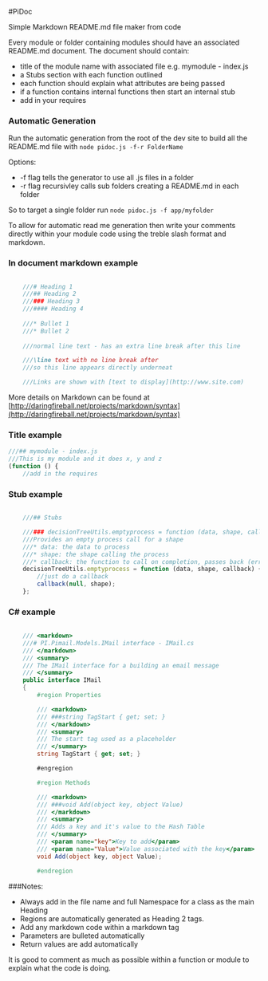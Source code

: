 #PiDoc

Simple Markdown README.md file maker from code

Every module or folder containing modules should have an associated README.md document.  The document should contain:

* title of the module name with associated file e.g. mymodule - index.js
* a Stubs section with each function outlined
* each function should explain what attributes are being passed
* if a function contains internal functions then start an internal stub
* add in your requires

### Automatic Generation

Run the automatic generation from the root of the dev site to build all the README.md file with ``node pidoc.js -f-r FolderName``

Options: 
* -f flag tells the generator to use all .js files in a folder
* -r flag recursivley calls sub folders creating a README.md in each folder

So to target a single folder run ``node pidoc.js -f app/myfolder``

To allow for automatic read me generation then write your comments directly within your module code using the treble slash format and markdown.

### In document markdown example

```javascript

    ///# Heading 1
    ///## Heading 2
    ///### Heading 3
    ///#### Heading 4
		
    ///* Bullet 1
    ///* Bullet 2
	
    ///normal line text - has an extra line break after this line

	///\line text with no line break after
	///so this line appears directly underneat

	///Links are shown with [text to display](http://www.site.com)

```

More details on Markdown can be found at [http://daringfireball.net/projects/markdown/syntax](http://daringfireball.net/projects/markdown/syntax)

### Title example

```javascript
///## mymodule - index.js
///This is my module and it does x, y and z
(function () {      
    //add in the requires

```

### Stub example

```javascript

    ///## Stubs

    ///### decisionTreeUtils.emptyprocess = function (data, shape, callback)
    ///Provides an empty process call for a shape
    ///* data: the data to process
    ///* shape: the shape calling the process
    ///* callback: the function to call on completion, passes back (err, shape) where err should be null if no error thrown
    decisionTreeUtils.emptyprocess = function (data, shape, callback) {
        //just do a callback
        callback(null, shape);
    };

```

### C# example

```C#
    
    /// <markdown>
    ///# PI.Pimail.Models.IMail interface - IMail.cs
    /// </markdown>
    /// <summary>
    /// The IMail interface for a building an email message
    /// </summary>
    public interface IMail
    {
        #region Properties

        /// <markdown>
        /// ###string TagStart { get; set; }
        /// </markdown>
        /// <summary>
        /// The start tag used as a placeholder
        /// </summary>
        string TagStart { get; set; }

		#engregion

        #region Methods

        /// <markdown>
        /// ###void Add(object key, object Value)
        /// </markdown>
        /// <summary>
        /// Adds a key and it's value to the Hash Table
        /// </summary>
        /// <param name="key">Key to add</param>
        /// <param name="Value">Value associated with the key</param>
        void Add(object key, object Value);

		#endregion
```

###Notes:

* Always add in the file name and full Namespace for a class as the main Heading
* Regions are automatically generated as Heading 2 tags.
* Add any markdown code within a markdown tag
* Parameters are bulleted automatically
* Return values are add automatically

It is good to comment as much as possible within a function or module to explain what the code is doing.  

